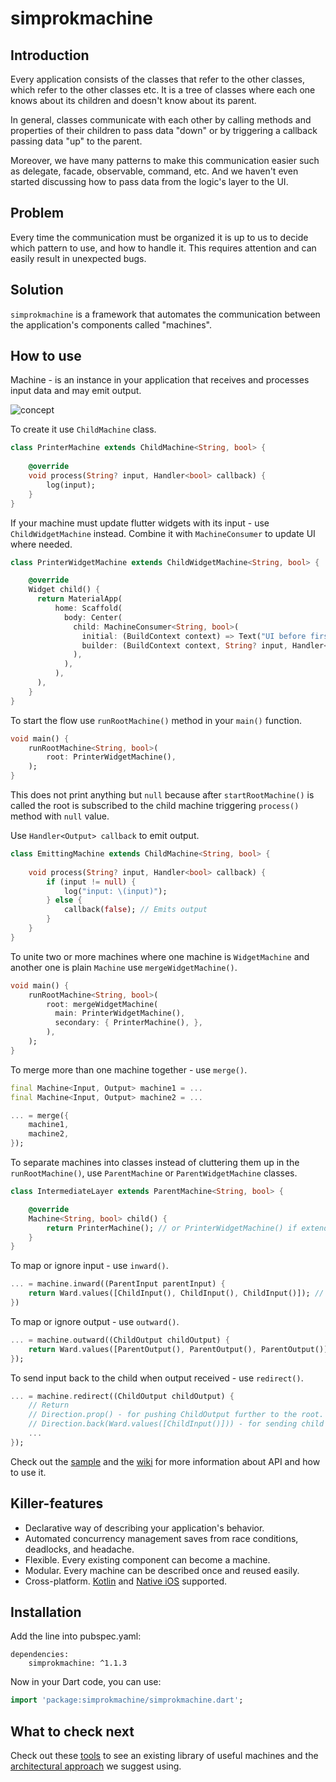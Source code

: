 # simprokmachine

## Introduction
 
Every application consists of the classes that refer to the other classes, which refer to the other classes etc. It is a tree of classes where each one knows about its children and doesn't know about its parent.

In general, classes communicate with each other by calling methods and properties of their children to pass data "down" or by triggering a callback passing data "up" to the parent.

Moreover, we have many patterns to make this communication easier such as delegate, facade, observable, command, etc. And we haven't even started discussing how to pass data from the logic's layer to the UI.

## Problem

Every time the communication must be organized it is up to us to decide which pattern to use, and how to handle it. This requires attention and can easily result in unexpected bugs.

## Solution

```simprokmachine``` is a framework that automates the communication between the application's components called "machines".

## How to use

Machine - is an instance in your application that receives and processes input data and may emit output.

![concept](https://github.com/simprok-dev/simprokmachine-flutter/blob/main/images/simprokmachine.drawio.png)

To create it use ```ChildMachine``` class.

```Dart
class PrinterMachine extends ChildMachine<String, bool> {
    
    @override
    void process(String? input, Handler<bool> callback) {
        log(input);
    }
}
```

If your machine must update flutter widgets with its input - use ```ChildWidgetMachine``` instead. Combine it with ```MachineConsumer``` to update UI where needed.

```Dart
class PrinterWidgetMachine extends ChildWidgetMachine<String, bool> {

    @override
    Widget child() {
      return MaterialApp( 
          home: Scaffold(
            body: Center(
              child: MachineConsumer<String, bool>(
                initial: (BuildContext context) => Text("UI before first input was received"),
                builder: (BuildContext context, String? input, Handler<bool> callback) => Text("UI when input received: $input")
              ),
            ),
          ),
      ),
    }
}
```


To start the flow use ```runRootMachine()``` method in your ```main()``` function.

```Dart
void main() {
    runRootMachine<String, bool>(
        root: PrinterWidgetMachine(),
    );
}
```

This does not print anything but ```null``` because after ```startRootMachine()``` is called the root is subscribed to the child machine triggering ```process()``` method with ```null``` value.

Use ```Handler<Output> callback``` to emit output. 

```Dart
class EmittingMachine extends ChildMachine<String, bool> {
    
    void process(String? input, Handler<bool> callback) {
        if (input != null) { 
            log("input: \(input)");
        } else {
            callback(false); // Emits output
        }
    }
}
```

To unite two or more machines where one machine is ```WidgetMachine``` and another one is plain ```Machine``` use ```mergeWidgetMachine()```.

```Dart
void main() {
    runRootMachine<String, bool>(
        root: mergeWidgetMachine(
          main: PrinterWidgetMachine(),
          secondary: { PrinterMachine(), },
        ), 
    );
}
```

To merge more than one machine together - use ```merge()```.

```Dart
final Machine<Input, Output> machine1 = ...
final Machine<Input, Output> machine2 = ...

... = merge({
    machine1,
    machine2,
});
```

To separate machines into classes instead of cluttering them up in the ```runRootMachine()```, use ```ParentMachine``` or ```ParentWidgetMachine``` classes.

```Dart
class IntermediateLayer extends ParentMachine<String, bool> {

    @override
    Machine<String, bool> child() {
        return PrinterMachine(); // or PrinterWidgetMachine() if extends ParentWidgetMachine
    }
}
```


To map or ignore input - use ```inward()```.

```Dart
... = machine.inward((ParentInput parentInput) {
    return Ward.values([ChildInput(), ChildInput(), ChildInput()]); // pass zero, one or more outputs.
})
```


To map or ignore output - use ```outward()```. 

```Dart
... = machine.outward((ChildOutput childOutput) {
    return Ward.values([ParentOutput(), ParentOutput(), ParentOutput()]); // pass zero, one or more outputs.
});
```

To send input back to the child when output received - use ```redirect()```.

```Dart
... = machine.redirect((ChildOutput childOutput) { 
    // Return 
    // Direction.prop() - for pushing ChildOutput further to the root.
    // Direction.back(Ward.values([ChildInput()])) - for sending child inputs back to the child.
    ...
});
```

Check out the [sample](https://github.com/simprok-dev/simprokmachine-flutter/tree/main/sample) and the [wiki](https://github.com/simprok-dev/simprokmachine-flutter/wiki) for more information about API and how to use it.


## Killer-features

- Declarative way of describing your application's behavior.
- Automated concurrency management saves from race conditions, deadlocks, and headache.
- Flexible. Every existing component can become a machine.
- Modular. Every machine can be described once and reused easily.
- Cross-platform. [Kotlin](https://github.com/simprok-dev/simprokmachine-kotlin) and [Native iOS](https://github.com/simprok-dev/simprokmachine-ios) supported.


## Installation

Add the line into pubspec.yaml:

```
dependencies:
    simprokmachine: ^1.1.3
```

Now in your Dart code, you can use:


```Dart
import 'package:simprokmachine/simprokmachine.dart';
```

## What to check next

Check out these [tools](https://github.com/simprok-dev/simproktools-flutter) to see an existing library of useful machines and the [architectural approach](https://github.com/simprok-dev/simprokcore-flutter) we suggest using.

